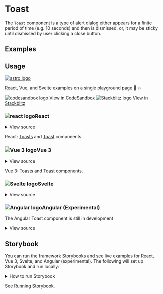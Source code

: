 # Toast

The `Toast` component is a type of alert dialog either appears for a finite period of time (e.g. 10 seconds) and then is dismissed, or, it may be <span class="quoted">sticky</span> until dismissed by user clicking a close button.

<div class="mbs24"></div>

## Examples

<div class="mbe24"></div>

<ToastExamples />

<script setup>
import ToastExamples from '../../components/ToastExamples.vue'
import { Alert } from "agnostic-vue";
</script>

<div class="mbe32"></div>

## Usage

<div class="flex items-center mbs40 mbe24">
  <a href="https://astro.build/" class="astro-logo-usage-wrap" target="_blank"><img class="astro-logo-usage" src="/images/astro-logo-light.svg" alt="astro logo"></a>
  <p class="mis16">React, Vue, and Svelte examples on a single playground page 🚀 💥</p>
</div>
<div class="playgrounds flex mbe32">
  <a class="btn btn-rounded" style="background-color: var(--agnostic-dark); color: var(--agnostic-light)" href="https://codesandbox.io/s/github/AgnosticUI/agnosticui/tree/master/playgrounds/Toasts?file=/README.md" target="_blank">
    <img src="/images/codesandbox.svg" alt="codesandbox logo" class="mie8"> View in CodeSandbox
  </a>
  <a class="btn btn-rounded" style="background-color: var(--agnostic-primary); color: var(--agnostic-light)" href="https://stackblitz.com/github/AgnosticUI/agnosticui/tree/master/playgrounds/Toasts?file=/README.md" target="_blank">
    <img src="/images/stackblitz.svg" alt="Stackblitz logo" class="mie4"> View in Stackblitz
  </a>
</div>

<div class="flex">
  <h3 id="react" tabindex="-1">
    <img src="/images/React-icon.svg" alt="react logo">React
  </h3>
</div>

<details class="disclose disclose-bordered">
<summary class="disclose-title">View source</summary>

```jsx
import { useState } from 'react';
import "agnostic-react/dist/common.min.css";
import "agnostic-react/dist/esm/index.css";
import { Close, Toasts, Toast } from "agnostic-react";

const getColor = (type) => {
  switch (type) {
    case 'warning':
      return 'var(--agnostic-warning-border-accent)';
    case 'info':
      return 'var(--agnostic-primary-dark)';
    case 'success':
      return 'var(--agnostic-action-dark)';
    case 'error':
      return 'var(--agnostic-error-dark)';
    default:
      return 'var(--agnostic-gray-mid-dark)';
  }
};
const ToastDemoIcon = ({ type, utilityClasses }) => {
  return (
    <svg
      className={utilityClasses}
      style={{ color: getColor(type) }}
      xmlns="http://www.w3.org/2000/svg"
      height="24"
      viewBox="0 0 24 24"
      width="24"
    >
      <path d="M0 0h24v24H0z" fill="none" />
      <path fill="currentColor" d="M1 21h22L12 2 1 21zm12-3h-2v-2h2v2zm0-4h-2v-4h2v4z" />
    </svg>
  );
};

export const YourComponent = () => {
  const [timedToastOpen, setTimedToastOpen] = useState(true);
  const [toastIsOpen1, setToastIsOpen1] = useState(true);
  const [toastIsOpen2, setToastIsOpen2] = useState(true);
  const [toastIsOpen3, setToastIsOpen3] = useState(true);

  useEffect(() => {
    const tout = setTimeout(() => setTimedToastOpen(false), 5000)
    return () => {
      clearTimeout(tout)
    }
  }, [timedToastOpen, setTimedToastOpen]);

  return (
    <>
      <Toasts verticalPosition="top" horizontalPosition="end">
        <Toast type="dark">Toast top end. Sticky.</Toast>
        <div className="mbe14" />
        <Toast type="dark">Toast 2 top end. Sticky.</Toast>
      </Toasts>
      <Toasts verticalPosition="top" horizontalPosition="center">
        <Toast isOpen={timedToastOpen} icon={<ToastDemoIcon type="dark" utilityClasses="mie8" />} type="dark">
          Toast custom icon dark (5 seconds)
        </Toast>
        <div className="mbe14" />
        <Toast isOpen={timedToastOpen} icon={<ToastDemoIcon type="success" utilityClasses="mie8" />} type="success">
          Toast custom icon success (5 seconds)
        </Toast>
        <div className="mbe14" />
        <Toast isOpen={timedToastOpen} icon={<ToastDemoIcon type="warning" utilityClasses="mie8" />} type="warning">
          Toast custom icon warning (5 seconds)
        </Toast>
        <div className="mbe14" />
        <Toast isOpen={timedToastOpen} icon={<ToastDemoIcon type="info" utilityClasses="mie8" />} type="info">
          Toast custom icon info (5 seconds)
        </Toast>
        <div className="mbe14" />
        <Toast isOpen={timedToastOpen} icon={<ToastDemoIcon type="error" utilityClasses="mie8" />} type="error">
          Toast custom icon error (5 seconds)
        </Toast>
        <div className="mbe14" />
      </Toasts>
      <Toasts verticalPosition="bottom" horizontalPosition="center">
        <Toast isOpen={toastIsOpen1} isAnimationSlideUp icon={<ToastDemoIcon type="dark" utilityClasses="mie8" />} type="dark">
          <div className="flex-fill">Closable via close button.</div>
          {/* Close SVG uses fill="currentColor" so we can set as follows */}
          <Close style={{ color: 'var(--agnostic-light)' }} onClick={() => setToastIsOpen1(false)} />
        </Toast>
        <div className="mbe14" />
        <Toast isOpen={toastIsOpen2} isAnimationSlideUp icon={<ToastDemoIcon type="success" utilityClasses="mie8" />} type="success">
          <div className="flex-fill">Closable via close button.</div>
          <Close style={{ color: 'var(--agnostic-action-dark)' }} onClick={() => setToastIsOpen2(false)} />
        </Toast>
        <div className="mbe14" />
        <Toast isOpen={toastIsOpen3} isAnimationSlideUp icon={<ToastDemoIcon type="info" utilityClasses="mie8" />} type="info">
          <div className="flex-fill">Closable via close button.</div>
          <Close style={{ color: 'var(--agnostic-primary-dark)' }} onClick={() => setToastIsOpen3(false)} />
        </Toast>
      </Toasts>   
    </>
    );
  )
```
</details>

React: [Toasts](https://github.com/AgnosticUI/agnosticui/blob/master/agnostic-react/src/Toasts.tsx) and [Toast](https://github.com/AgnosticUI/agnosticui/blob/master/agnostic-react/src/Toast.tsx) components.

<div class="mbe32"></div>

<div class="flex">
  <h3 id="vue-3" tabindex="-1">
    <img src="/images/Vue-icon.svg" alt="Vue 3 logo">Vue 3
  </h3>
</div>

<details class="disclose disclose-bordered">
<summary class="disclose-title">View source</summary>

```vue
<script setup>
import "agnostic-vue/dist/common.min.css";
// Components CSS
import "agnostic-vue/dist/index.css";
import { Close, Toasts, Toast } from "agnostic-vue";
import ToastIconExample from "./ToastIconExample.vue";
import { ref } from "vue";
const timedToast = ref(true);
setTimeout(() => {
  timedToast.value = false;
}, 10000);

const toast1IsOpen = ref(true);
const close1Toast = () => {
  toast1IsOpen.value = false;
};
const toast2IsOpen = ref(true);
const close2Toast = () => {
  toast2IsOpen.value = false;
};
</script>
<template>
  <Toasts
    vertical-position="top"
    horizontal-position="end"
  >
    <Toast
      :is-open="timedToast"
      type="info"
    >
      <ToastIconExample
        icon-type="info"
        utility-classes="mie8"
      >
        <template #icon />
      </ToastIconExample>
      Self timed toast that will close in 10 seconds.
    </Toast>
    <Toast
      :is-open="timedToast"
      type="success"
    >
      <ToastIconExample
        icon-type="success"
        utility-classes="mie8"
      >
        <template #icon />
      </ToastIconExample>
      <div class="flex-fill">
        Self timed toast that will close in 10 seconds.
      </div>
    </Toast>
  </Toasts>
  <Toasts
    vertical-position="top"
    horizontal-position="center"
  >

    <Toast
      :is-open="timedToast"
      type="error"
    >
      <ToastIconExample
        icon-type="error"
        utility-classes="mie8"
      >
        <template #icon />
      </ToastIconExample>
      Error toast with &nbsp;<code>aria-live</code>&nbsp;
      <span class="quoted">assertive</span> (10 seconds)
    </Toast>
  </Toasts>
  <Toasts
    vertical-position="bottom"
    horizontal-position="end"
  >
    <Toast
      :is-open="toast1IsOpen"
      type="dark"
    >
      <ToastIconExample
        icon-type="dark"
        utility-classes="mie8"
      >
        <template #icon />
      </ToastIconExample>
      <div class="flex-fill">
        This is a closable toast message
      </div>
      <Close
        @click="close1Toast()"
        :style="{ 'color': 'var(--agnostic-light)' }"
      />
    </Toast>
    <div className="mbe14" />
    <Toast
      :is-open="toast2IsOpen"
      type="warning"
    >
      <ToastIconExample
        icon-type="warning"
        utility-classes="mie8"
      >
        <template #icon />
      </ToastIconExample>
      <div class="flex-fill">
        This is a closable toast message
      </div>
      <Close
        @click="close2Toast()"
        :style="{ 'color': 'var(--agnostic-warning-dark)' }"
      />
    </Toast>
  </Toasts>
</template>
```
</details>

Vue 3: [Toasts](https://github.com/AgnosticUI/agnosticui/blob/master/agnostic-vue/src/components/Toasts.vue) and [Toast](https://github.com/AgnosticUI/agnosticui/blob/master/agnostic-vue/src/components/Toast.vue) components.

<div class="mbe24"></div>

<div class="flex">
  <h3 id="svelte" tabindex="-1">
    <img src="/images/Svelte-icon.svg" alt="Svelte logo">Svelte
  </h3>
</div>

<details class="disclose disclose-bordered">
<summary class="disclose-title">View source</summary>

```html
<script>
  import 'agnostic-svelte/css/common.min.css';
  import { Close, Toasts, Toast } from "agnostic-svelte";

  // If you'd like, you can optionally project any icon you choose
  import ToastIconExample from "./components/ToastIconExample.svelte";

  let toastMessage = 'Toasts should be used for timely information.';

  let isToast1Open = true;
  const closeToast1 = () => isToast1Open = false
  let isToast2Open = true;
  const closeToast2 = () => isToast2Open = false
  let isToast3Open = true;
  const closeToast3 = () => isToast3Open = false
  let isToast4Open = true;
  const closeToast4 = () => isToast4Open = false
  let timedToast = true;
  setTimeout(() => {
    timedToast = false;
  }, 10000);
</script>
<Toasts portalRootSelector="body" horizontalPosition="center" verticalPosition="top">
  <Toast isOpen={timedToast} type="dark">
    <ToastIconExample type="dark" utilityClasses="mie8" />
    <p>This toast will close in 10 seconds</p>
  </Toast>
  <div class="mbe14" />
  <Toast isOpen type="info">
    <ToastIconExample type="info" utilityClasses="mie8" />
    <p>{toastMessage}</p>
  </Toast>
</Toasts>
<Toasts portalRootSelector="body" horizontalPosition="end" verticalPosition="top">
  <Toast isOpen={isToast1Open} type="info">
    <ToastIconExample type="info" utilityClasses="mie8" />
    <p>{toastMessage}</p>
    <Close color="var(--agnostic-primary-dark)" on:click={closeToast1} />
  </Toast>
  <div class="mbe14" />
  <Toast isOpen={isToast2Open} type="success">
    <ToastIconExample type="success" utilityClasses="mie8" />
    <p>{toastMessage}</p>
    <Close color="var(--agnostic-action-dark)" on:click={closeToast2} />
  </Toast>
  <div class="mbe14" />
  <Toast isOpen={isToast3Open} type="warning">
    <ToastIconExample type="warning" utilityClasses="mie8" />
    <p>{toastMessage}</p>
    <Close color="var(--agnostic-warning-dark)" on:click={closeToast3} />
  </Toast>
  <div class="mbe14" />
  <Toast isOpen={isToast4Open} type="error">
    <ToastIconExample type="error" utilityClasses="mie8" />
    <p>{toastMessage}</p>
    <Close color="var(--agnostic-error-dark)" on:click={closeToast4} />
  </Toast>
</Toasts>
<Toasts portalRootSelector="body" horizontalPosition="start" verticalPosition="top">
  <Toast isOpen={timedToast} type="dark">
    <ToastIconExample type="dark" utilityClasses="mie8" />
    <p>This toast will close in 10 seconds</p>
  </Toast>
</Toasts>
<Toasts portalRootSelector="body" horizontalPosition="start" verticalPosition="bottom">
  <Toast isOpen={timedToast} type="dark">
    <ToastIconExample type="dark" utilityClasses="mie8" />
    <p>This toast will close in 10 seconds</p>
  </Toast>
</Toasts>
<Toasts portalRootSelector="body" horizontalPosition="center" verticalPosition="bottom">
  <Toast isOpen={timedToast} type="dark">
    <ToastIconExample type="dark" utilityClasses="mie8" />
    <p>This toast will close in 10 seconds</p>
  </Toast>
</Toasts>
<Toasts portalRootSelector="body" horizontalPosition="end" verticalPosition="bottom">
  <Toast isOpen type="dark">
    <ToastIconExample type="dark" utilityClasses="mie8" />
    <p>{toastMessage}</p>
  </Toast>
</Toasts>
```
</details>

<div class="mbe32"></div>

<div class="flex mbe16">
  <h3 id="angular" tabindex="-1">
    <img src="/images/Angular-icon.svg" alt="Angular logo">Angular (Experimental)
  </h3>
</div>

<div class="mbe16"></div>

<Alert type="error">The Angular Toast component is still in development</Alert>

<details class="disclose disclose-bordered">
<summary class="disclose-title">View source</summary>

In your Angular configuration (likely `angular.json`) ensure you're including
the common AgnosticUI styles:

<div class="mbe16"></div>

` "styles": ["agnostic-angular/common.min.css"],`

<div class="mbe24"></div>

Add AgnosticUI's `AgModule` module:

```js{3,9}
import { NgModule } from '@angular/core';
import { BrowserModule } from '@angular/platform-browser';
import { AgModule } from 'agnostic-angular';

import { AppComponent } from './app.component';

@NgModule({
  declarations: [AppComponent],
  imports: [BrowserModule, AgModule],
  providers: [],
  bootstrap: [AppComponent],
})
export class AppModule {}
```

Now you can use in your components:

```js
import { Component } from '@angular/core';

@Component({
  selector: 'your-component',
  template: `
  <ag-toasts horizontalPosition="end"
             verticalPosition="top">
    <ag-toast [isAnimationSlideUp]="true"
              [isBorderAll]="true"
              type="success">
      Success. Bordered. Animated
    </ag-toast>
    <div class="mbe14"></div>
    <ag-toast [isAnimationSlideUp]="true"
              [isBorderAll]="true"
              type="info">Info. Bordered. Animated</ag-toast>
    <div class="mbe14"></div>
    <ag-toast [isAnimationSlideUp]="true"
              [isBorderAll]="true"
              type="warning">Warning. Bordered. Animated</ag-toast>
    <div class="mbe14"></div>
    <ag-toast [isAnimationSlideUp]="true"
              [isBorderLeft]="true"
              type="info">
      <ag-example-icon iconType="info"
                        utilityClasses="mie8"></ag-example-icon>
      Info. Border left. Animated. Icon projected.
    </ag-toast>
  </ag-toasts>
  <ag-toasts horizontalPosition="start"
              verticalPosition="top">
    <ag-toast type="warning"
              [isOpen]="toast1IsOpen">
      <ag-example-icon iconType="warning"
                        utilityClasses="mie12"></ag-example-icon>
      <p class="flex-fill">Warning toast w/projected icon</p>
      <ag-close (click)="toast1IsOpen = false"
                color="var(--agnostic-warning-dark)"></ag-close>
    </ag-toast>
    <div class="mbe14"></div>
    <ag-toast type="info"
              [isOpen]="toast2IsOpen">
      <ag-example-icon iconType="info"
                        utilityClasses="mie12"></ag-example-icon>
      <p class="flex-fill">Info toast with projected icon</p>
      <ag-close (click)="toast2IsOpen = false"
                color="var(--agnostic-primary-dark)"></ag-close>
    </ag-toast>
    <div class="mbe14"></div>
    <ag-toast [isOpen]="toast3IsOpen"
              type="success">
      <ag-example-icon iconType="success"
                        utilityClasses="mie12"></ag-example-icon>
      <p class="flex-fill">
        Success toast w/projected icon
      </p>
      <ag-close (click)="toast3IsOpen = false"
                color="var(--agnostic-action-dark)"></ag-close>
    </ag-toast>
    <div class="mbe14"></div>
    <ag-toast type="error">
      <ag-example-icon iconType="error"
                        utilityClasses="mie12"></ag-example-icon>
      Error toast w/projected icon
    </ag-toast>
    <div class="mbe14"></div>
    <ag-toast type="dark">
      <ag-example-icon iconType="dark"
                        utilityClasses="mie12"></ag-example-icon>
      Dark toast w/projected icon
    </ag-toast>
  </ag-toasts>
  <ag-toasts horizontalPosition="center"
              verticalPosition="top">
    <ag-toast [isOpen]="timedToast">Toast will dismiss in 10 seconds</ag-toast>
  </ag-toasts>
  <ag-toasts horizontalPosition="start"
              verticalPosition="bottom">
    <ag-toast [isOpen]="timedToast">Toast start dismisses in 10 seconds</ag-toast>
  </ag-toasts>
  <ag-toasts horizontalPosition="center"
              verticalPosition="bottom">
    <ag-toast [isOpen]="timedToast">Toast bottom center dismisses in 10 seconds</ag-toast>
  </ag-toasts>
  <ag-toasts horizontalPosition="end"
              verticalPosition="bottom">
    <ag-toast [isRounded]="true">Rounded toast at bottom end</ag-toast>
    <div class="mbe14"></div>
    <ag-toast [isBorderLeft]="true">Border on left</ag-toast>
    <div class="mbe14"></div>
    <ag-toast [isBorderAll]="true"
              type="info">Border on all sides type info</ag-toast>
  </ag-toasts>
  `
})
export class YourComponent {}
```
</details>

<div class="mbe32"></div>

## Storybook

You can run the framework Storybooks and see live examples for React, Vue 3, Svelte, and Angular (experimental). The following will set up Storybook and run locally:

<details class="mbs24 mbe24 disclose disclose-bordered">
<summary class="disclose-title">How to run Storybook</summary>

```shell
git clone git@github.com:AgnosticUI/agnosticui.git
cd agnosticui/<PACKAGE_NAME> && npm i # e.g. cd agnosticui/agnostic-react && npm i
npm run storybook
```
</details>

See [Running Storybook](https://github.com/AgnosticUI/agnosticui/blob/master/CONTRIBUTING.md#usage).

